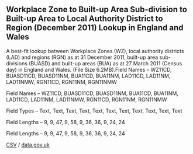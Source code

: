 ## Workplace Zone to Built-up Area Sub-division to Built-up Area to Local Authority District to Region (December 2011) Lookup in England and Wales

A best-fit lookup between Workplace Zones (WZ), local authority districts (LAD) and regions (RGN) as at 31 December 2011, built-up area sub-divisions (BUASD) and built-up areas (BUA) as at 27 March 2011 (Census day) in England and Wales. (File Size 6.2MB).Field Names – WZ11CD, BUASD11CD, BUASD11NM, BUA11CD, BUA11NM, LAD11CD, LAD11NM, LAD11NMW, RGN11CD, RGN11NM, RGN11NMW

Field Names – WZ11CD, BUASD11CD, BUASD11NM, BUA11CD, BUA11NM, LAD11CD, LAD11NM, LAD11NMW, RGN11CD, RGN11NM, RGN11NMW

Field Types – Text, Text, Text,
Text, Text, Text, Text, Text, Text, Text, Text

Field Lengths – 9, 9, 47, 9, 58, 9, 36, 36, 9, 24, 24

Field Lengths – 9, 9, 47, 9, 58, 9, 36, 36, 9, 24, 24

[CSV](../csv/227.csv) / [data.gov.uk](https://data.gov.uk/dataset/771d8819-15ea-4f6a-bb1d-f8feebcedbf2/workplace-zone-to-built-up-area-sub-division-to-built-up-area-to-local-authority-district-to-region-december-2011-lookup-in-england-and-wales)

